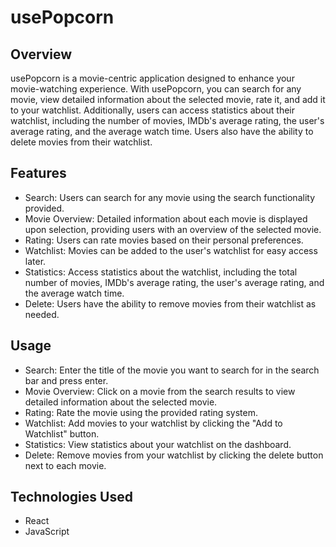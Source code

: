 # usePopcorn

## Overview
usePopcorn is a movie-centric application designed to enhance your movie-watching experience. With usePopcorn, you can search for any movie, view detailed information about the selected movie, rate it, and add it to your watchlist. Additionally, users can access statistics about their watchlist, including the number of movies, IMDb's average rating, the user's average rating, and the average watch time. Users also have the ability to delete movies from their watchlist.

## Features
* Search: Users can search for any movie using the search functionality provided.
* Movie Overview: Detailed information about each movie is displayed upon selection, providing users with an overview of the selected movie.
* Rating: Users can rate movies based on their personal preferences.
* Watchlist: Movies can be added to the user's watchlist for easy access later.
* Statistics: Access statistics about the watchlist, including the total number of movies, IMDb's average rating, the user's average rating, and the average watch time.
* Delete: Users have the ability to remove movies from their watchlist as needed.

## Usage
* Search: Enter the title of the movie you want to search for in the search bar and press enter.
* Movie Overview: Click on a movie from the search results to view detailed information about the selected movie.
* Rating: Rate the movie using the provided rating system.
* Watchlist: Add movies to your watchlist by clicking the "Add to Watchlist" button.
* Statistics: View statistics about your watchlist on the dashboard.
* Delete: Remove movies from your watchlist by clicking the delete button next to each movie.

## Technologies Used
* React
* JavaScript
